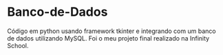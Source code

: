 # Banco-de-Dados
Código em python usando framework tkinter e integrando com um banco de dados utilizando MySQL.
Foi o meu projeto final realizado na Infinity School.
